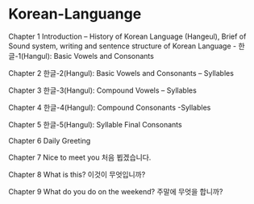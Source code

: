 # Korean-Languange

Chapter 1
Introduction – History of Korean Language (Hangeul), Brief of Sound system, writing and sentence structure of Korean Language - 한글-1(Hangul): Basic Vowels and Consonants

Chapter 2
한글-2(Hangul): Basic Vowels and Consonants – Syllables

Chapter 3
한글-3(Hangul): Compound Vowels – Syllables

Chapter 4
한글-4(Hangul): Compound Consonants -Syllables

Chapter 5
한글-5(Hangul): Syllable Final Consonants

Chapter 6 
Daily Greeting

Chapter 7 
Nice to meet you 
처음 뵙겠습니다.

Chapter 8
What is this? 
이것이 무엇입니까?

Chapter 9 
What do you do on the weekend? 
주말에 무엇을 합니까?

